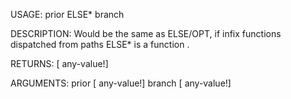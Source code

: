 USAGE:
     prior ELSE* branch

DESCRIPTION:
     Would be the same as ELSE/OPT, if infix functions dispatched from paths
     ELSE* is a function .

RETURNS: [<opt> any-value!]

ARGUMENTS:
    prior [<opt> any-value!]
    branch [<opt> any-value!]
